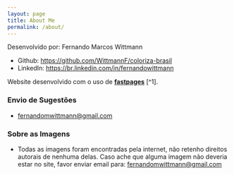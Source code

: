 ```yaml
---
layout: page
title: About Me
permalink: /about/
---
```

Desenvolvido por: Fernando Marcos Wittmann
- Github: https://github.com/WittmannF/coloriza-brasil
- LinkedIn: https://br.linkedin.com/in/fernandowittmann

Website desenvolvido com o uso de **[fastpages](https://github.com/fastai/fastpages)** [^1].

### Envio de Sugestões
- fernandomwittmann@gmail.com

### Sobre as Imagens
- Todas as imagens foram encontradas pela internet, não retenho direitos autorais de nenhuma delas. Caso ache que alguma imagem não deveria estar no site, favor enviar email para: fernandomwittmann@gmail.com
